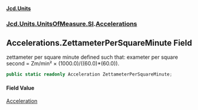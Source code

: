 #### [Jcd.Units](index.md 'index')
### [Jcd.Units.UnitsOfMeasure.SI](Jcd.Units.UnitsOfMeasure.SI.md 'Jcd.Units.UnitsOfMeasure.SI').[Accelerations](Accelerations.md 'Jcd.Units.UnitsOfMeasure.SI.Accelerations')

## Accelerations.ZettameterPerSquareMinute Field

zettameter per square minute defined such that: exameter per square second = Zm/min² × (1000.0)/((60.0)*(60.0)).

```csharp
public static readonly Acceleration ZettameterPerSquareMinute;
```

#### Field Value
[Acceleration](Acceleration.md 'Jcd.Units.UnitTypes.Acceleration')